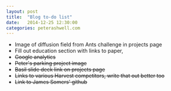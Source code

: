 ```yaml
---
layout: post
title:  "Blog to-do list"
date:   2014-12-25 12:30:00
categories: peterashwell.com 
---
```

<ul>
    <li>Image of diffusion field from Ants challenge in projects page</li>
    <li>Fill out education section with links to paper, </li>
    <li>
        <span style="text-decoration:line-through">
            Google analytics
        </span>
    </li>
    <li>
        <span style="text-decoration:line-through">
            Peter's parking project image
        </span>
    </li>
    <li>
        <span style="text-decoration:line-through">
            Basil slide deck link on projects page
        </span>
    </li>
    <li>
        <span style="text-decoration:line-through">
            Links to various Harvest competitors, write that out better too
        </span>
    </li>
    <li>
        <span style="text-decoration:line-through">
            Link to James Somers' github
        </span>
    </li>
</ul>
